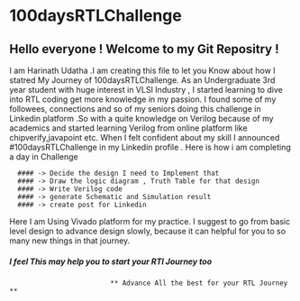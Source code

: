 
# 100daysRTLChallenge
## Hello everyone ! Welcome to my Git Repositry !
I am Harinath Udatha .I am creating this file to let you Know about how I statred My Journey of 100daysRTLChallenge. 
      As an Undergraduate 3rd year student with huge interest in VLSI Industry , I started learning to dive into RTL coding 
      get more knowledge in my passion. I found some of my followees, connections and so of my seniors doing this challenge
      in Linkedin platform .So with a quite knowledge on Verilog because of my academics and started learning  Verilog from
      online platform like chipverify,javapoint etc. When I felt confident about my skill I announced #100daysRTLChallenge
      in my Linkedin profile . Here is how i am completing a day in Challenge

      #### -> Decide the design I need to Implement that
      #### -> Draw the logic diagram , Truth Table for that design
      #### -> Write Verilog code 
      #### -> generate Schematic and Simulation result
      #### -> create post for Linkedin

Here I am Using Vivado platform for my practice. I suggest to go from basic level design to advance design slowly, because it can helpful for you to so many new things in that journey.

##### I feel This may help you to start your RTl Journey too
                             ** Advance All the best for your RTL Journey **
